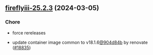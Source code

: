 

## [fireflyiii-25.2.3](https://github.com/truecharts/charts/compare/fireflyiii-25.2.1...fireflyiii-25.2.3) (2024-03-05)

### Chore



- force rereleases

- update container image common to v18.1.6[@904d84b](https://github.com/904d84b) by renovate ([#18835](https://github.com/truecharts/charts/issues/18835))